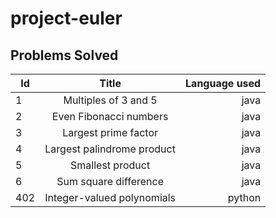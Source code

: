 # project-euler

## Problems Solved

| Id  | Title                      | Language used |
| --- |:--------------------------:| -------------:|
| 1   | Multiples of 3 and 5       | java          |
| 2   | Even Fibonacci numbers     | java          |
| 3   | Largest prime factor       | java          |
| 4   | Largest palindrome product | java          |
| 5   | Smallest product           | java          |
| 6   | Sum square difference      | java          |
| 402 | Integer-valued polynomials | python        |


